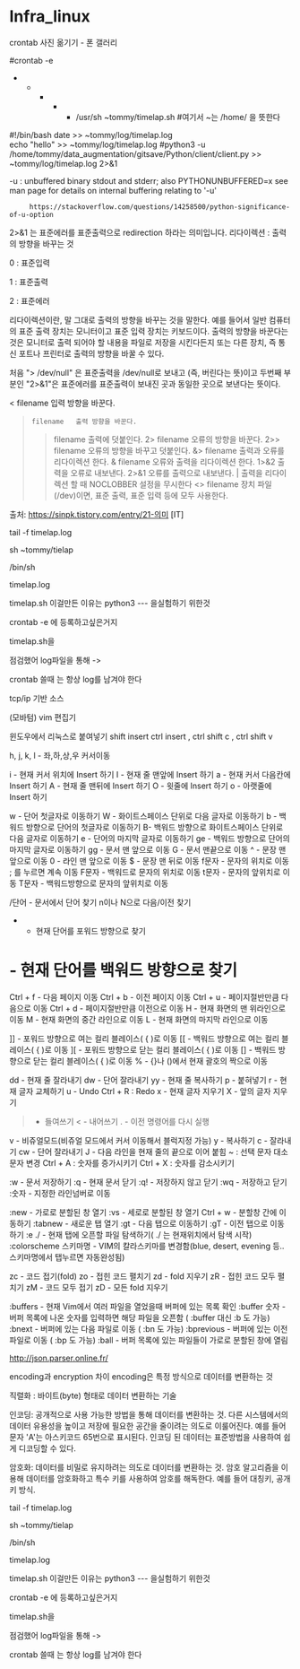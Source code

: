 # Infra_linux

crontab 사진 옮기기 - 폰 갤러리


#crontab -e
* * * * * /usr/sh ~tommy/timelap.sh
#여기서 ~는 /home/ 을 뜻한다


#!/bin/bash
date >> ~tommy/log/timelap.log   
echo "hello" >> ~tommy/log/timelap.log
#python3 -u /home/tommy/data_augmentation/gitsave/Python/client/client.py >> ~tommy/log/timelap.log 2>&1

-u     : unbuffered binary stdout and stderr; also PYTHONUNBUFFERED=x
         see man page for details on internal buffering relating to '-u'
         
         https://stackoverflow.com/questions/14258500/python-significance-of-u-option

2>&1 는 표준에러를 표준출력으로 redirection 하라는 의미입니다.
리다이렉션 : 출력의 방향을 바꾸는 것

0 : 표준입력

1 : 표준출력

2 : 표준에러

리다이렉션이란,
말 그대로 출력의 방향을 바꾸는 것을 말한다. 예를 들어서 일반 컴퓨터의 표준 출력 장치는 모니터이고 표준 입력 장치는 키보드이다. 출력의 방향을 바꾼다는 것은 모니터로 출력 되어야 할 내용을 파일로 저장을 시킨다든지 또는 다른 장치, 즉 통신 포트나 프린터로 출력의 방향을 바꿀 수 있다.




처음 "> /dev/null" 은 표준출력을 /dev/null로 보내고 (즉, 버린다는 뜻)이고 두번째 부분인 "2>&1"은 표준에러를 표준출력이 보내진 곳과 동일한 곳으로 보낸다는 뜻이다.


<     filename   입력 방향을 바꾼다.
>     filename   출력 방향을 바꾼다.
>>   filename   출력에 덧붙인다.
2>   filename   오류의 방향을 바꾼다.
2>> filename   오류의 방향을 바꾸고 덧붙인다.
&>  filename   출력과 오류를 리다이렉션 한다.
>&  filename   오류와 출력을 리다이렉션 한다.
1>&2             출력을 오류로 내보낸다.
2>&1             오류를 출력으로 내보낸다.
>|                출력을 리다이렉션 할 때 NOCLOBBER 설정을 무시한다
<>  filename  장치 파일(/dev)이면, 표준 출력, 표준 입력 등에 모두 사용한다.


출처: https://sinpk.tistory.com/entry/21-의미 [IT]


tail -f timelap.log

sh ~tommy/tielap

/bin/sh



timelap.log

timelap.sh
이걸만든 이유는  python3 --- 을실험하기 위한것

crontab -e 에 등록하고싶은거지

timelap.sh을


점검했어 log파일을 통해 ->

crontab 쓸때 는 항상 log를 남겨야 한다

 

tcp/ip 기반 소스


(모바텀) vim 편집기 

윈도우에서 리눅스로 붙여넣기 shift insert
ctrl insert , ctrl shift c , ctrl shift v

h, j, k, l - 좌,하,상,우 커서이동

i - 현재 커서 위치에 Insert 하기
I - 현재 줄 맨앞에 Insert 하기
a - 현재 커서 다음칸에 Insert 하기
A - 현재 줄 맨뒤에 Insert 하기
O - 윗줄에 Insert 하기
o - 아랫줄에 Insert 하기

w - 단어 첫글자로 이동하기
W - 화이트스페이스 단위로 다음 글자로 이동하기
b - 백워드 방향으로 단어의 첫글자로 이동하기
B- 백워드 방향으로 화이트스페이스 단위로 다음 글자로 이동하기
e - 단어의 마지막 글자로 이동하기
ge - 백워드 방향으로 단어의 마지막 글자로 이동하기
gg - 문서 맨 앞으로 이동
G - 문서 맨끝으로 이동
^ - 문장 맨 앞으로 이동
0 - 라인 맨 앞으로 이동
$ - 문장 맨 뒤로 이동
f문자 - 문자의 위치로 이동 ; 를 누르면 계속 이동
F문자 - 백워드로 문자의 위치로 이동
t문자 - 문자의 앞위치로 이동
T문자 - 백워드방향으로 문자의 앞위치로 이동

/단어 - 문서에서 단어 찾기 n이나 N으로 다음/이전 찾기
* - 현재 단어를 포워드 방향으로 찾기
# - 현재 단어를 백워드 방향으로 찾기

Ctrl + f - 다음 페이지 이동
Ctrl + b - 이전 페이지 이동
Ctrl + u - 페이지절반만큼 다음으로 이동
Ctrl + d - 페이지절반만큼 이전으로 이동
H - 현재 화면의 맨 위라인으로 이동
M - 현재 화면의 중간 라인으로 이동
L - 현재 화면의 마지막 라인으로 이동

]] - 포워드 방향으로 여는 컬리 블레이스( { )로 이동
[[ - 백워드 방향으로 여는 컬리 블레이스( { )로 이동
][ - 포워드 방향으로 닫는 컬리 블레이스( { )로 이동
[] - 백워드 방향으로 닫는 컬리 블레이스( { )로 이동
% - {}나 ()에서 현재 괄호의 짝으로 이동

dd - 현재 줄 잘라내기
dw - 단어 잘라내기
yy - 현재 줄 복사하기
p - 붙혀넣기
r - 현재 글자 교체하기
u - Undo
Ctrl + R : Redo
x - 현재 글자 지우기
X - 앞의 글자 지우기
> - 들여쓰기
< - 내어쓰기
. - 이전 명령어를 다시 실행

v - 비쥬얼모드(비쥬얼 모드에서 커서 이동해서 블럭지정 가능)
y - 복사하기
c - 잘라내기
cw - 단어 잘라내기
J - 다음 라인을 현재 줄의 끝으로 이어 붙힘
~ : 선택 문자 대소문자 변경
Ctrl + A : 숫자를 증가시키기
Ctrl + X : 숫자를 감소시키기

:w - 문서 저장하기
:q - 현재 문서 닫기
:q! - 저장하지 않고 닫기
:wq - 저장하고 닫기
:숫자 - 지정한 라인넘버로 이동

:new - 가로로 분할된 창 열기
:vs - 세로로 분할된 창 열기
Ctrl + w - 분할창 간에 이동하기
:tabnew - 새로운 탭 열기
:gt - 다음 탭으로 이동하기
:gT - 이전 탭으로 이동하기
:e ./ - 현재 탭에 오픈할 파일 탐색하기( ./ 는 현재위치에서 탐색 시작)
:colorscheme 스키마명 - VIM의 칼라스키마를 변경함(blue, desert, evening 등.. 스키마명에서 탭누르면 자동완성됨)

zc - 코드 접기(fold)
zo - 접힌 코드 펼치기
zd - fold 지우기
zR - 접힌 코드 모두 펼치기
zM - 코드 모두 접기
zD - 모든 fold 지우기

:buffers - 현재 Vim에서 여러 파일을 열었을때 버퍼에 있는 목록 확인
:buffer 숫자 - 버퍼 목록에 나온 숫자를 입력하면 해당 파일을 오픈함 ( :buffer 대신 :b 도 가능)
:bnext - 버퍼에 있는 다음 파일로 이동 ( :bn 도 가능)
:bprevious - 버퍼에 있는 이전 파일로 이동 ( :bp 도 가능)
:ball - 버퍼 목록에 있는 파일들이 가로로 분할된 창에 열림


http://json.parser.online.fr/


encoding과 encryption 차이
encoding은 특정 방식으로 데이터를 변환하는 것


직렬화 : 바이트(byte) 형태로 데이터 변환하는 기술

인코딩: 공개적으로 사용 가능한 방법을 통해 데이터를 변환하는 것. 다른 시스템에서의 데이터 유용성을 높이고 저장에 필요한 공간을 줄이려는 의도로 이룰어진다. 예를 들어 문자 'A'는 아스키코드 65번으로 표시된다. 인코딩 된 데이터는 표준방법을 사용하여 쉽게 디코딩할 수 있다.

 

암호화: 데이터를 비밀로 유지하려는 의도로 데이터를 변환하는 것. 암호 알고리즘을 이용해 데이터를 암호화하고 특수 키를 사용하여 암호를 해독한다. 예를 들어 대칭키, 공개키 방식.



tail -f timelap.log

sh ~tommy/tielap

/bin/sh



timelap.log

timelap.sh
이걸만든 이유는  python3 --- 을실험하기 위한것

crontab -e 에 등록하고싶은거지

timelap.sh을


점검했어 log파일을 통해 ->

crontab 쓸때 는 항상 log를 남겨야 한다

